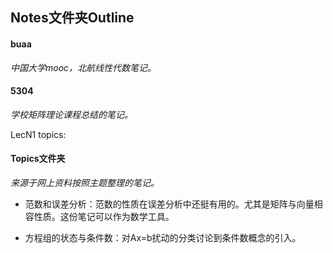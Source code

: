 ## Notes文件夹Outline



#### buaa

*中国大学mooc，北航线性代数笔记。*







#### 5304

*学校矩阵理论课程总结的笔记。*

LecN1 topics:



#### Topics文件夹

*来源于网上资料按照主题整理的笔记。*

* 范数和误差分析：范数的性质在误差分析中还挺有用的。尤其是矩阵与向量相容性质。这份笔记可以作为数学工具。

* 方程组的状态与条件数：对Ax=b扰动的分类讨论到条件数概念的引入。